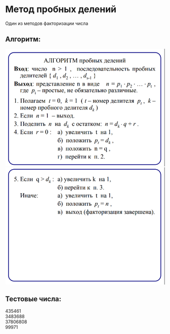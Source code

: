 # Метод пробных делений
Один из методов факторизации числа

## Алгоритм:
![alg1](https://github.com/Sib-Coder/TSU_CompSec_Labs-Project/blob/main/Number-theoretic_Methods_in_Cryptography/TrialDivisionMethod/image/alg1.png)
![alg1](https://github.com/Sib-Coder/TSU_CompSec_Labs-Project/blob/main/Number-theoretic_Methods_in_Cryptography/TrialDivisionMethod/image/alg2.png)

## Тестовые числа:
435461 <br>
3483688 <br>
37806808 <br>
99971 <br>
